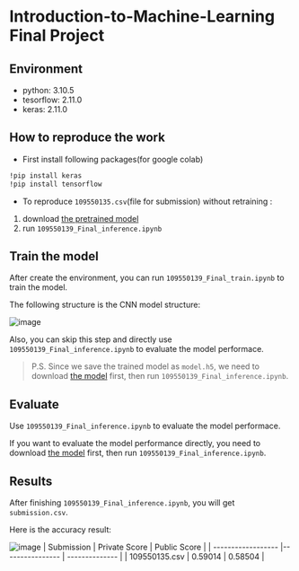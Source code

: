 # Introduction-to-Machine-Learning Final Project

## Environment
* python: 3.10.5
* tesorflow: 2.11.0
* keras: 2.11.0

## How to reproduce the work
* First install following packages(for google colab)
```bash
!pip install keras
!pip install tensorflow
```
* To reproduce `109550135.csv`(file for submission) without retraining :
1. download [the pretrained model](https://drive.google.com/drive/folders/1bKJTxncll687Rdsdr0xXWU_3BLsR8fR0) 
2. run `109550139_Final_inference.ipynb`

## Train the model
After create the environment, you can run `109550139_Final_train.ipynb` to train the model.

The following structure is the CNN model structure:

![image](./README_img/summary.jpg)

Also, you can skip this step and directly use `109550139_Final_inference.ipynb` to evaluate the model performace.
>P.S. Since we save the trained model as `model.h5`, we need to download [the model](https://drive.google.com/drive/folders/1bKJTxncll687Rdsdr0xXWU_3BLsR8fR0) first, then run `109550139_Final_inference.ipynb`.

## Evaluate
Use `109550139_Final_inference.ipynb` to evaluate the model performace.

If you want to evaluate the model performance directly, you need to download [the model](https://drive.google.com/drive/folders/1bKJTxncll687Rdsdr0xXWU_3BLsR8fR0) first, then run `109550139_Final_inference.ipynb`.

## Results
After finishing `109550139_Final_inference.ipynb`, you will get `submission.csv`.

Here is the accuracy result:

![image](./README_img/submission.jpg)
| Submission         | Private Score   | Public Score   |
| ------------------ |---------------- | -------------- |
| 109550135.csv     |     0.59014     |      0.58504   |

